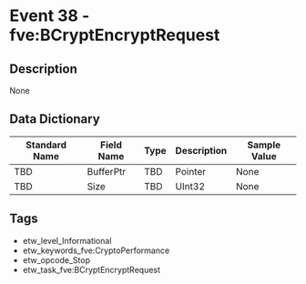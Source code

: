 # Event 38 - fve:BCryptEncryptRequest

## Description
None

## Data Dictionary
|Standard Name|Field Name|Type|Description|Sample Value|
|---|---|---|---|---|
|TBD|BufferPtr|TBD|Pointer|None|None|
|TBD|Size|TBD|UInt32|None|None|

## Tags
* etw_level_Informational
* etw_keywords_fve:CryptoPerformance
* etw_opcode_Stop
* etw_task_fve:BCryptEncryptRequest